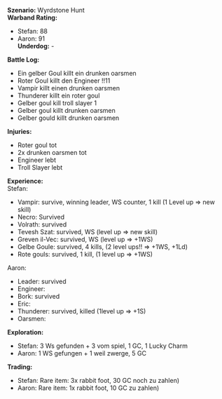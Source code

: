 **Szenario:** Wyrdstone Hunt  
**Warband Rating:**  
 - Stefan: 88  
 - Aaron: 91  
**Underdog:** -  
 
**Battle Log:**  
* Ein gelber Goul killt ein drunken oarsmen
* Roter Goul killt den Engineer !!11
* Vampir killt einen drunken oarsmen
* Thunderer killt ein roter goul
* Gelber goul kill troll slayer 1
* Gelber goul killt drunken oarsmen
* Gelber gould killt drunken oarsmen
 
**Injuries:**  
* Roter goul tot
* 2x drunken oarsmen tot
* Engineer lebt
* Troll Slayer lebt

 
**Experience:**  
Stefan:
* Vampir: survive, winning leader, WS counter, 1 kill (1 Level up => new skill)
* Necro: Survived
* Volrath: survived
* Tevesh Szat: survived, WS (level up => new skill)
* Greven il-Vec: survived, WS (level up => +1WS)
* Gelbe Goule: survived, 4 kills, (2 level ups!! => +1WS, +1Ld)
* Rote gouls: survived, 1 kill, (1 level up => +1WS)

Aaron:
* Leader: survived
* Engineer:
* Bork: survived
* Eric:
* Thunderer: survived, killed (1level up => +1S)
* Oarsmen:
 
**Exploration:**  
* Stefan: 3 Ws gefunden + 3 vom spiel, 1 GC, 1 Lucky Charm
* Aaron: 1 WS gefungen + 1 weil zwerge, 5 GC

**Trading:**  
* Stefan: Rare item: 3x rabbit foot, 30 GC noch zu zahlen)
* Aaron: Rare item: 1x rabbit foot, 10 GC zu zahlen)

